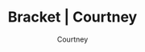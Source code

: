 ---
layout: post
author: Courtney
permalink: /bracket/courtney/
title: Bracket | Courtney
teams: ['Gonzaga', 'Boise St.', 'UConn', 'Arkansas', 'Alabama', 'Texas Tech', 'Michigan St.', 'Duke', 'Baylor', 'North Carolina', 'Indiana', 'UCLA', 'Virginia Tech', 'Purdue', 'Murray St.', 'Kentucky', 'Gonzaga', 'UConn', 'Texas Tech', 'Duke', 'Baylor', 'Indiana', 'Purdue', 'Kentucky', 'Gonzaga', 'Duke', 'Baylor', 'Purdue', 'Duke', 'Baylor', 'Duke', 'Duke', 'Villanova', 'Villanova', 'Auburn', 'Illinois', 'Villanova', 'Kansas', 'Auburn', 'Arizona', 'Illinois', 'Tennessee', 'Villanova', 'Kansas', 'Iowa', 'LSU', 'Auburn', 'Arizona', 'Seton Hall', 'Houston', 'Illinois', 'Michigan', 'Tennessee', 'Ohio St.', 'Villanova', 'Kansas', 'Creighton', 'Iowa', 'Providence', 'LSU', 'Wisconsin', 'Miami', 'Auburn']
correct: ['correct', 'wrong', 'wrong', 'correct', '', 'correct', '', '', 'correct', 'correct', 'wrong', 'correct', '', 'correct', 'correct', 'wrong', '', 'wrong', '', '', '', 'wrong', '', 'wrong', '', '', '', '', '', '', '', '', '', '', '', '', '', '', '', '', '', '', '', '', 'wrong', '', '', '', '', '', '', 'correct', 'correct', 'correct', '', 'correct', 'correct', 'wrong', 'correct', '', '', '', 'correct']
points: [1, 0, 0, 1, 0, 1, 0, 0, 1, 1, 0, 1, 0, 1, 1, 0, 0, 0, 0, 0, 0, 0, 0, 0, 0, 0, 0, 0, 0, 0, 0, 0, 0, 0, 0, 0, 0, 0, 0, 0, 0, 0, 0, 0, 0, 0, 0, 0, 0, 0, 0, 1, 1, 1, 0, 1, 1, 0, 1, 0, 0, 0, 1]
logo: c-av.png
---